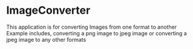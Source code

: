 # ImageConverter
This application is for converting Images from one format to another
Example includes, converting a png image to jpeg image or converting a jpeg image to any other formats
